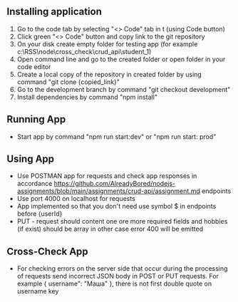 ## Installing application

1. Go to the code tab by selecting "<> Code" tab in t (using Code button)
2. Click green "<> Code" button and copy link to the git repository
3. On your disk create empty folder for testing app (for example c:\RSS\node\cross_check\crud_api\student_1)
4. Open command line and go to the created folder or open folder in your code editor
5. Create a local copy of the repository in created folder by using command "git clone {copied_link}"
6. Go to the development branch by command "git checkout development"
7. Install dependencies by command "npm install"

## Running App

- Start app by command "npm run start:dev" or "npm run start: prod"

## Using App

- Use POSTMAN app for requests and check app responses in accordance https://github.com/AlreadyBored/nodejs-assignments/blob/main/assignments/crud-api/assignment.md endpoints
- Use port 4000 on localhost for requests
- App implemented so that you don't need use symbol $ in endpoints before {userId}
- PUT - request should content one ore more required fields and hobbies (if exist) should be array in other case error 400 will be emitted

## Cross-Check App

- For checking errors on the server side that occur during the processing of requests send incorrect JSON body in POST or PUT requests. For example { username": "Маша" }, there is not first double quote on username key